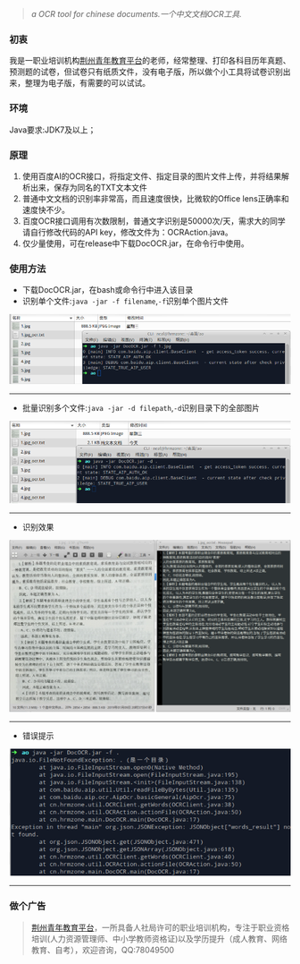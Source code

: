>*a OCR tool for chinese documents.一个中文文档OCR工具.*

### 初衷
我是一职业培训机构[荆州青年教育平台](https://jzyouth.com)的老师，经常整理、打印各科目历年真题、预测题的试卷，但试卷只有纸质文件，没有电子版，所以做个小工具将试卷识别出来，整理为电子版，有需要的可以试试。

### 环境
Java要求:JDK7及以上；

### 原理
1. 使用百度AI的OCR接口，将指定文件、指定目录的图片文件上传，并将结果解析出来，保存为同名的TXT文本文件
2. 普通中文文档的识别率非常高，而且速度很快，比微软的Office lens正确率和速度快不少。
3. 百度OCR接口调用有次数限制，普通文字识别是50000次/天，需求大的同学请自行修改代码的API
   key，修改文件为：OCRAction.java。
4. 仅少量使用，可在release中下载DocOCR.jar，在命令行中使用。

### 使用方法
* 下载DocOCR.jar，在bash或命令行中进入该目录
* 识别单个文件:`java -jar -f filename`,`-f`识别单个图片文件

![SingleImg](https://github.com/hrmzone/DocOCR/blob/master/screenshot/1.png "识别单个图片文件")
*****

* 批量识别多个文件:`java -jar -d filepath`,`-d`识别目录下的全部图片

![MultiImg](https://github.com/hrmzone/DocOCR/blob/master/screenshot/3.png "批量识别多个图片文件")
*****

* 识别效果

![result](https://github.com/hrmzone/DocOCR/blob/master/screenshot/2.png "识别效果")
*****

* 错误提示

![error](https://github.com/hrmzone/DocOCR/blob/master/screenshot/4.png "错误提示")
*****

### 做个广告
>[荆州青年教育平台](https://jzyouth.com)，一所具备人社局许可的职业培训机构，专注于职业资格培训(人力资源管理师、中小学教师资格证)以及学历提升（成人教育、网络教育、自考），欢迎咨询，QQ:78049500 
